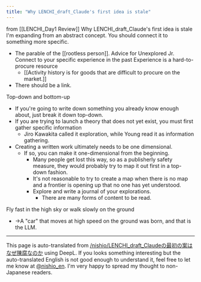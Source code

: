```yaml
---
title: "Why LENCHI_draft_Claude's first idea is stale"
---
```


from  [[LENCHI_Day1 Review]]
Why LENCHI_draft_Claude's first idea is stale
I'm expanding from an abstract concept.
You should connect it to something more specific.
- The parable of the [[rootless person]].
Advice for Unexplored Jr.
Connect to your specific experience in the past
Experience is a hard-to-procure resource
    - [[Activity history is for goods that are difficult to procure on the market.]]
- There should be a link.

Top-down and bottom-up
- If you're going to write down something you already know enough about, just break it down top-down.
- If you are trying to launch a theory that does not yet exist, you must first gather specific information
    - Jiro Kawakita called it exploration, while Young read it as information gathering.
- Creating a written work ultimately needs to be one dimensional.
    - If so, you can make it one-dimensional from the beginning.
        - Many people get lost this way, so as a publisherly safety measure, they would probably try to map it out first in a top-down fashion.
        - It's not reasonable to try to create a map when there is no map and a frontier is opening up that no one has yet understood.
        - Explore and write a journal of your explorations.
            - There are many forms of content to be read.

Fly fast in the high sky or walk slowly on the ground
- →A "car" that moves at high speed on the ground was born, and that is the LLM.


---
This page is auto-translated from [/nishio/LENCHI_draft_Claudeの最初の案はなぜ陳腐なのか](https://scrapbox.io/nishio/LENCHI_draft_Claudeの最初の案はなぜ陳腐なのか) using DeepL. If you looks something interesting but the auto-translated English is not good enough to understand it, feel free to let me know at [@nishio_en](https://twitter.com/nishio_en). I'm very happy to spread my thought to non-Japanese readers.